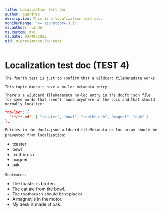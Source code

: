 ```yaml
---
title: Localization test doc
author: guardrex
description: This is a localization test doc.
monikerRange: '>= aspnetcore-3.1'
ms.author: riande
ms.custom: mvc
ms.date: 04/09/2022
uid: migration/no-loc-test
---
```

# Localization test doc (TEST 4)

`The fourth test is just to confirm that a wildcard fileMetadata works.`

`This topic doesn't have a no-loc metadata entry.`

`There's a wildcard fileMetadata no-loc entry in the docfx.json file for some words that aren't found anywhere in the docs and that should normally localize:`

```json
"no-loc": {
  "**/**.md": [ "toaster", "bowl", "toothbrush", "magnet", "oak" ]
},
```

`Entries in the docfx.json wildcard fileMetadata no-loc array should be prevented from localization`:

* toaster
* bowl
* toothbrush
* magnet
* oak

`Sentences`:

* The toaster is broken.
* The cat ate from the bowl.
* The toothbrush should be replaced.
* A magnet is in the motor.
* My desk is made of oak.
